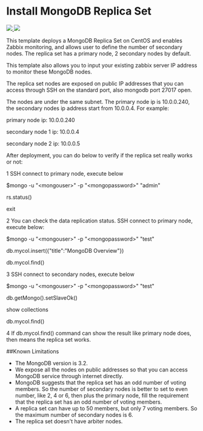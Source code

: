 # Install MongoDB Replica Set

<a href="https://portal.azure.com/#create/Microsoft.Template/uri/https%3A%2F%2Fraw.githubusercontent.com%2F251744647%2Fazure-quickstart-templates%2Fmaster%2Fmongodb-replica-set-centos%2Fazuredeploy.json" target="_blank">
    <img src="http://azuredeploy.net/deploybutton.png"/>
</a>
<a href="
http://armviz.io/#/?load=https%3A%2F%2Fraw.githubusercontent.com%2FAzure%2Fazure-quickstart-templates%2Fmaster%2Fmongodb-replica-set-ubuntu%2Fazuredeploy.json" target="_blank">
    <img src="http://armviz.io/visualizebutton.png"/>
</a>


This template deploys a MongoDB Replica Set on CentOS and enables Zabbix monitoring, and allows user to define the number of secondary nodes. The replica set has a primary node, 2 secondary nodes by default.

This template also allows you to input your existing zabbix server IP address to monitor these MongoDB nodes.

The replica set nodes are exposed on public IP addresses that you can access through SSH on the standard port, also mongodb port 27017 open.

The nodes are under the same subnet. The primary node ip is 10.0.0.240, the secondary nodes ip address start from 10.0.0.4. For example:

primary node ip: 10.0.0.240

secondary node 1 ip: 10.0.0.4

secondary node 2 ip: 10.0.0.5


After deployment, you can do below to verify if the replica set really works or not:

1 SSH connect to primary node, execute below

$mongo -u "\<mongouser\>" -p "\<mongopassword\>" "admin"

rs.status()

exit


2 You can check the data replication status. SSH connect to primary node, execute below:

$mongo -u "\<mongouser\>" -p "\<mongopassword\>" "test"

db.mycol.insert({"title":"MongoDB Overview"})

db.mycol.find()


3 SSH connect to secondary nodes, execute below

$mongo -u "\<mongouser\>" -p "\<mongopassword\>" "test"

db.getMongo().setSlaveOk()

show collections

db.mycol.find()


4 If db.mycol.find() command can show the result like primary node does, then means the replica set works.




##Known Limitations
- The MongoDB version is 3.2.
- We expose all the nodes on public addresses so that you can access MongoDB service through internet directly.
- MongoDB suggests that the replica set has an odd number of voting members. So the number of secondary nodes is better to set to even number, like 2, 4 or 6, then plus the primary node, fill the requirement that the replica set has an odd number of voting members.
- A replica set can have up to 50 members, but only 7 voting members. So the maximum number of secondary nodes is 6.
- The replica set doesn't have arbiter nodes.